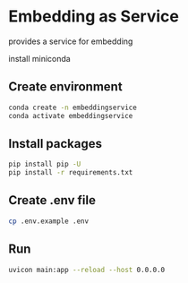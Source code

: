 # Embedding as Service

provides a service for embedding

install miniconda

## Create environment

```bash
conda create -n embeddingservice
conda activate embeddingservice
```

## Install packages

```bash
pip install pip -U
pip install -r requirements.txt
```

## Create .env file

```bash
cp .env.example .env
```

## Run

```bash
uvicon main:app --reload --host 0.0.0.0
```

